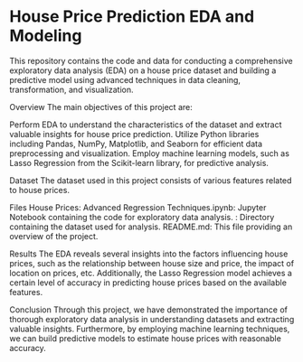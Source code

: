 # House Price Prediction EDA and Modeling
This repository contains the code and data for conducting a comprehensive exploratory data analysis (EDA) on a house price dataset and building a predictive model using advanced techniques in data cleaning, transformation, and visualization.

Overview
The main objectives of this project are:

Perform EDA to understand the characteristics of the dataset and extract valuable insights for house price prediction.
Utilize Python libraries including Pandas, NumPy, Matplotlib, and Seaborn for efficient data preprocessing and visualization.
Employ machine learning models, such as Lasso Regression from the Scikit-learn library, for predictive analysis.

Dataset
The dataset used in this project consists of various features related to house prices.

Files
House Prices: Advanced Regression Techniques.ipynb: Jupyter Notebook containing the code for exploratory data analysis.
: Directory containing the dataset used for analysis.
README.md: This file providing an overview of the project.

Results
The EDA reveals several insights into the factors influencing house prices, such as the relationship between house size and price, the impact of location on prices, etc. Additionally, the Lasso Regression model achieves a certain level of accuracy in predicting house prices based on the available features.

Conclusion
Through this project, we have demonstrated the importance of thorough exploratory data analysis in understanding datasets and extracting valuable insights. Furthermore, by employing machine learning techniques, we can build predictive models to estimate house prices with reasonable accuracy.

